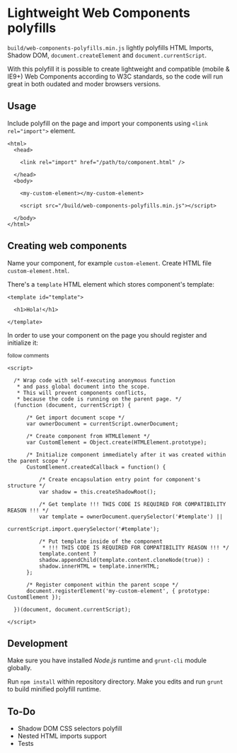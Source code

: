 # Lightweight Web Components polyfills

`build/web-components-polyfills.min.js` lightly polyfills HTML Imports, Shadow DOM, `document.createElement` and `document.currentScript`.

With this polyfill it is possible to create lightweight and compatible (mobile & IE9+) Web Components according to W3C standards, so the code will run great in both oudated and moder browsers versions.

## Usage

Include polyfill on the page and import your components using `<link rel="import">` element.

```
<html>
  <head>

    <link rel="import" href="/path/to/component.html" />

  </head>
  <body>

    <my-custom-element></my-custom-element>

    <script src="/build/web-components-polyfills.min.js"></script>

  </body>
</html>
```

## Creating web components

Name your component, for example `custom-element`. Create HTML file `custom-element.html`.

There's a `template` HTML element which stores component's template:

```
<template id="template">

  <h1>Hola!</h1>

</template>
```

In order to use your component on the page you should register and initialize it:

<small>follow comments</small>

```
<script>

  /* Wrap code with self-executing anonymous function
   * and pass global document into the scope.
   * This will prevent components conflicts,
   * because the code is running on the parent page. */
  (function (document, currentScript) {

      /* Get import document scope */
      var ownerDocument = currentScript.ownerDocument;

      /* Create component from HTMLElement */
      var CustomElement = Object.create(HTMLElement.prototype);

      /* Initialize component immediately after it was created within the parent scope */
      CustomElement.createdCallback = function() {

          /* Create encapsulation entry point for component's structure */
          var shadow = this.createShadowRoot();

          /* Get template !!! THIS CODE IS REQUIRED FOR COMPATIBILITY REASON !!! */
          var template = ownerDocument.querySelector('#template') ||
                          currentScript.import.querySelector('#template');

          /* Put template inside of the component
           * !!! THIS CODE IS REQUIRED FOR COMPATIBILITY REASON !!! */
          template.content ?
          shadow.appendChild(template.content.cloneNode(true)) :
          shadow.innerHTML = template.innerHTML;
      };

      /* Register component within the parent scope */
      document.registerElement('my-custom-element', { prototype: CustomElement });

  })(document, document.currentScript);

</script>
```

## Development

Make sure you have installed *Node.js* runtime and `grunt-cli` module globally.

Run `npm install` within repository directory. Make you edits and run `grunt` to build minified polyfill runtime.

## To-Do

- Shadow DOM CSS selectors polyfill
- Nested HTML imports support
- Tests
